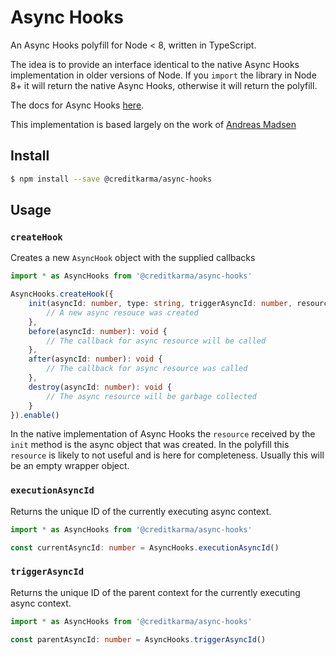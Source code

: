 # Async Hooks

An Async Hooks polyfill for Node < 8, written in TypeScript.

The idea is to provide an interface identical to the native Async Hooks implementation in older versions of Node. If you `import` the library in Node 8+ it will return the native Async Hooks, otherwise it will return the polyfill.

The docs for Async Hooks [here](https://nodejs.org/api/async_hooks.html).

This implementation is based largely on the work of [Andreas Madsen](https://github.com/AndreasMadsen/async-hook)

## Install

```sh
$ npm install --save @creditkarma/async-hooks
```

## Usage

### `createHook`

Creates a new `AsyncHook` object with the supplied callbacks

```typescript
import * as AsyncHooks from '@creditkarma/async-hooks'

AsyncHooks.createHook({
    init(asyncId: number, type: string, triggerAsyncId: number, resource: object): void {
        // A new async resouce was created
    },
    before(asyncId: number): void {
        // The callback for async resource will be called
    },
    after(asyncId: number): void {
        // The callback for async resource was called
    },
    destroy(asyncId: number): void {
        // The async resource will be garbage collected
    }
}).enable()
```

In the native implementation of Async Hooks the `resource` received by the `init` method is the async object that was created. In the polyfill this `resource` is likely to not useful and is here for completeness. Usually this will be an empty wrapper object.

### `executionAsyncId`

Returns the unique ID of the currently executing async context.

```typescript
import * as AsyncHooks from '@creditkarma/async-hooks'

const currentAsyncId: number = AsyncHooks.executionAsyncId()
```

### `triggerAsyncId`

Returns the unique ID of the parent context for the currently executing async context.

```typescript
import * as AsyncHooks from '@creditkarma/async-hooks'

const parentAsyncId: number = AsyncHooks.triggerAsyncId()
```